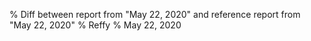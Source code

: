 % Diff between report from "May 22, 2020" and reference report from "May 22, 2020"
% Reffy
% May 22, 2020

